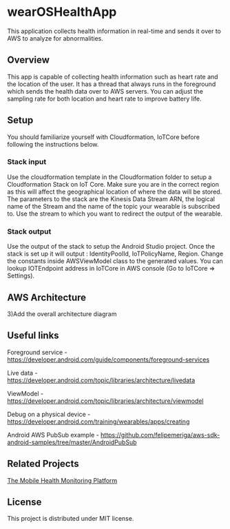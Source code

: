 # wearOSHealthApp

This application collects health information in real-time and sends it over to AWS to analyze for abnormalities. 

## Overview 
This app is capable of collecting health information such as heart rate and the location of the user. It has a thread that always runs in the foreground which sends the health data over to AWS servers. You can adjust the sampling rate for both location and heart rate to improve battery life. 

## Setup

You should familiarize yourself with Cloudformation, IoTCore before following the instructions below.

### Stack input
Use the cloudformation template in the Cloudformation folder to setup a Cloudformation Stack on IoT Core. Make sure you are in the correct region as this will affect the geographical location of where the data will be stored. The parameters to the stack are the Kinesis Data Stream ARN, the logical name of the Stream and the name of the topic your wearable is subscribed to. Use the stream to which you want to redirect the output of the wearable. 

### Stack output
Use the output of the stack to setup the Android Studio project. Once the stack is set up it will output : IdentityPoolId, IoTPolicyName, Region. Change the constants inside AWSViewModel class to the generated values. You can lookup IOTEndpoint address in IoTCore in AWS console (Go to IoTCore => Settings). 

## AWS Architecture
3)Add the overall architecture diagram 

## Useful links

Foreground service - https://developer.android.com/guide/components/foreground-services

Live data - https://developer.android.com/topic/libraries/architecture/livedata

ViewModel - https://developer.android.com/topic/libraries/architecture/viewmodel

Debug on a physical device - https://developer.android.com/training/wearables/apps/creating

Android AWS PubSub example - https://github.com/felipemeriga/aws-sdk-android-samples/tree/master/AndroidPubSub


## Related Projects

[The Mobile Health Monitoring Platform](https://github.com/UBC-CIC/Mobile_Health_Monitoring_Platform)

## License
This project is distributed under MIT license. 
